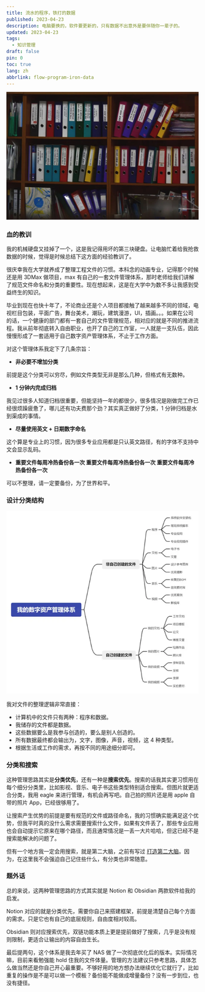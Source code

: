 ```yaml
---
title: 流水的程序，铁打的数据
published: 2023-04-23
description: 电脑要换的，软件要更新的，只有数据不出意外是要伴随你一辈子的。
updated: 2023-04-23
tags:
  - 知识管理
draft: false
pin: 0
toc: true
lang: zh
abbrlink: flow-program-iron-data
---
```


![封面](./_images/流水的程序，铁打的数据-1754479848226.webp)

### 血的教训

我的机械硬盘又挂掉了一个，这是我记得用坏的第三块硬盘。让电脑忙着给我抢救数据的时候，觉得是时候总结下这方面的经验教训了。

很庆幸我在大学就养成了整理工程文件的习惯。本科念的动画专业，记得那个时候还是用 3DMax 做项目，max 有自己的一套文件管理体系，那时老师给我们讲解了规范文件命名和分类的重要性。现在想起来，这是在大学中为数不多让我感到受益终生的知识。

毕业到现在也快十年了，不论商业还是个人项目都接触了越来越多不同的领域，电视栏目包装，平面广告，舞台美术，潮玩，建筑漫游，UI，插画。。。如果在公司的话，一个健康的部门都有一套自己的文件管理规范，相对应的就是不同的推进流程。我从前年彻底转入自由职业，也开了自己的工作室，一人就是一支队伍，因此慢慢形成了一套适用于自己数字资产管理体系，不止于工作方面。

对这个管理体系我定下了几条宗旨：

- **非必要不增加分类**

前提是这个分类可以穷尽，例如文件类型无非是那么几种，但格式有无数种。

- **1 分钟内完成归档**

我见过很多人知道归档很重要，但能坚持一年的都很少，很多情况是刚做完工作已经很烦躁疲惫了，哪儿还有功夫费那个劲？其实真正做好了分类，1 分钟归档是水到渠成的事情。

- **尽量使用英文 + 日期数字命名**

这个算是专业上的习惯，因为很多专业应用都是只认英文路径，有的字体不支持中文会显示乱码。

- **重要文件每周冷热备份各一次 重要文件每周冷热备份各一次 重要文件每周冷热备份各一次**

可以不整理，请一定要备份，为了世界和平。

### 设计分类结构

![文件分类结构](./_images/流水的程序，铁打的数据-1754479862768.webp)

我对文件的整理逻辑非常直接：

- 计算机中的文件只有两种：程序和数据。
- 我储存的文件都是数据。
- 这些数据要么是我参与创造的，要么是别人创造的。
- 所有数据最终都会输出为，文字，图像，声音，视频，这 4 种类型。
- 根据生活或工作的需求，再按不同的用途细分即可。

### 分类和搜索

这种管理思路其实是**分类优先**，还有一种是**搜索优先**。搜索的话我其实更习惯用在每个细分分类里，比如影视、音乐、电子书这些类型特别适合搜索。但图片就更适合分类，我用 eagle 来进行管理，有机会再写吧。自己拍的照片还是用 apple 自带的照片 App，已经很够用了。

让搜索产生优势的前提是要有规范的文件或路径命名，我的习惯确实能满足这个优势，但我平时真的没什么需求需要搜索什么文件，如果有文件丢了，那些专业应用也会自动提示它原来在哪个路径，而且通常情况是一丢一大片哈哈，但这已经不是搜索能解决的问题了。

但有一个地方我一定会用搜索，就是第二大脑，之前有写过 [打造第二大脑](/posts/打造第二大脑/)。因为，在这里我不会强迫自己记住些什么，有分类也非常随意。

### 题外话

总的来说，这两种管理思路的方式其实就是 Notion 和 Obsidian 两款软件给我的启发。

Notion 对应的就是分类优先，需要你自己来搭建框架，前提是清楚自己每个方面的需求。只是它也有自己的底层规则，自由度相对较高。

Obsidian 则对应搜索优先，双链功能本质上更是提前做好了搜索，几乎是没有规则限制，更适合让输出的内容自由生长。

最后提两句，这个体系是我去年买了 NAS 做了一次彻底优化后的版本。实际情况嘛，目前来看勉强能 hold 住我的文件体量。管理的方法建议只参考思路，具体怎么做当然还是你自己开心最重要。不够好用的地方想办法继续优化它就行了，比如重复的操作是不是可以做一个模板？备份能不能做成增量备份？没有一步到位，也没有捷径。